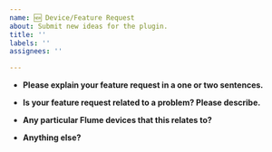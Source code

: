 ```yaml
---
name: 🆕 Device/Feature Request
about: Submit new ideas for the plugin.
title: ''
labels: ''
assignees: ''

---
```


* **Please explain your feature request in a one or two sentences.**



* **Is your feature request related to a problem? Please describe.**



* **Any particular Flume devices that this relates to?**



* **Anything else?**


